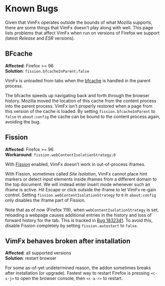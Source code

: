 # Known Bugs

Given that VimFx operates outside the bounds of what Mozilla supports, there
are some things that VimFx doesn't play along with well. This page lists
problems that affect VimFx when run on versions of Firefox we support
(latest *Release* and *ESR* versions).

## BFcache

**Affected**: Firefox >= 96  
**Solution**: `fission.bfcacheInParent;false`

VimFx is unloaded from tabs when the [bfcache] is handled in the parent
process.

The bfcache speeds up navigating back and forth through the browser history.
Mozilla moved the location of this cache from the content process into the
parent process. VimFx isn't properly restored when a page from this version of
the cache is loaded. By setting `fission.bfcacheInParent` to `false` in
`about:config` the cache can be bound to the content process again, avoiding
the bug.

<!-- Putting the bfcache into the parent process requires moving the data using
IPC between processes. It is likely that the BootstrapLoader would need to be
adapted to handle this, which is not happening unless someone else does it. -->

[bfcache]: https://web.dev/articles/bfcache

## Fission

**Affected**: Firefox >= 96  
**Workaround**: `fission.webContentIsolationStrategy;0`

With [Fission] enabled, VimFx doesn't work in out-of-process iframes.

With Fission, sometimes called *Site Isolation*, VimFx cannot place hint markers
or detect input elements inside iframes from a different domain to the top
document. We will instead enter insert mode whenever such an iframe is active.
Hit Escape or click outside the iframe to let VimFx re-gain control. Setting
`fission.webContentIsolationStrategy` to `0` in `about:config` only disables the
iframe part of Fission.

Note that as of now (Firefox 119), when `webContentIsolationStrategy` is set,
reloading a webpage causes additional entries in the history and loss of forward
history for the tab. This is tracked in [Bug 1832341]. To avoid this, disable
Fission completely by setting `fission.autostart` to `false`.

<!-- VimFx will probably never support Fission. Its architecture assumes that
all elements can be interacted with from a single point. It would require
revisiting 8a33140f and injecting a script into each frame and postMessage'ing
them instead of directly accessing elements within them. -->

[Fission]: https://wiki.mozilla.org/Project_Fission
[Bug 1832341]: https://bugzilla.mozilla.org/show_bug.cgi?id=1832341

## VimFx behaves broken after installation

**Affected**: all supported versions  
**Solution**: restart browser

For some as-of-yet undetermined reason, the addon sometimes breaks after
installation (or upgrade)<!-- possibly Gecko internals changed and the
BootstrapLoader is failing -->. Fastest way to restart Firefox is pressing
`<c-s-j>` to open the browser console, then `<c-a-r>` to restart.
